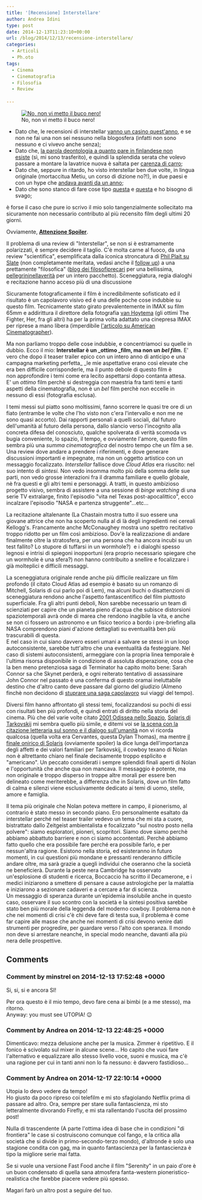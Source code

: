 ```yaml
---
title: '[Recensione] Interstellare'
author: Andrea Idini
type: post
date: 2014-12-13T11:23:10+00:00
url: /blog/2014/12/13/recensione-interstellare/
categories:
  - Articoli
  - Ph.oto
tags:
  - Cinema
  - Cinematografia
  - Filosofia
  - Review

---
```

<figure id="attachment_1543" aria-describedby="caption-attachment-1543" style="width: 300px" class="wp-caption alignleft"><a href="/wp-content/uploads/2014/12/interstellar.jpg" rel="lightbox[1525]"><img class="size-medium wp-image-1543" src="/wp-content/uploads/2014/12/interstellar-300x168.jpg" alt="No, non vi metto il buco nero!" width="300" height="168" srcset="http://www.phme.it/wp-content/uploads/2014/12/interstellar-300x168.jpg 300w, http://www.phme.it/wp-content/uploads/2014/12/interstellar.jpg 565w" sizes="(max-width: 300px) 100vw, 300px" /></a><figcaption id="caption-attachment-1543" class="wp-caption-text">No, non vi metto il buco nero!</figcaption></figure> 

  * Dato che, le recensioni di interstellar [vanno un casino quest'anno][1], e se non ne fai una non sei nessuno nella blogosfera (infatti non sono nessuno e ci vivevo anche senza);
  * Dato che, [la parola deontologia a quanto pare in finlandese non esiste][2] (sì, mi sono trasferito), e quindi la splendida serata che volevo passare a montare la lavatrice nuova è saltata per [carenza di carro][3];
  * Dato che, seppure in ritardo, ho visto interstellar ben due volte, in lingua originale (mortaccitua Metiu, un corso di dizione no?!), in due paesi e con un hype che [andava avanti da un anno][4];
  * Dato che sono stanco di fare cose tipo [questa][5] e [questa][6] e ho bisogno di svago;

è forse il caso che pure io scrivo il mio solo tangenzialmente sollecitato ma sicuramente non necessario contributo al più recensito film degli ultimi 20 giorni.

Ovviamente, <span style="text-decoration: underline"><strong>Attenzione Spoiler</strong></span>.<!--more-->

Il problema di una review di "Interstellar", se non si è estramamente polarizzati, è sempre decidere il taglio. C'è molta carne al fuoco, da una review "scientifica", esemplificata dalla iconica stroncatura di [Phil Plait su Slate][7] (non completamente meritata, vedasi anche il [follow up][8]) a una prettamente "filosofica" ([blog dei filosofiprecari][9] per una bellissima, [pellegrininellaverità][10] per un intero pacchetto). Sceneggiatura, regia dialoghi e recitazione hanno acceso più di una discussione

Sicuramente fotograficamente il film è incredibilmente sofisticato ed il risultato è un capolavoro visivo ed è una delle poche cose indubbie su questo film. Tecnicamente stato girato prevalentemente in IMAX su film 65mm e addirittura il direttore della fotografia [van Hoytema][11] (gli ottimi The Fighter, Her, fra gli altri) ha per la prima volta adattato una cinepresa IMAX per riprese a mano libera (imperdibile [l'articolo su American Cinematographer][12]).

Ma non parliamo troppo delle cose indubbie, e concentriamoci su quelle in dubbio. Ecco il mio: **Interstellar è un _ottimo _film, ma non un _bel film._** E' vero che dopo il teaser trailer epico con un intero anno di anticipo e una campagna marketing perfetta_ _le mie aspettative erano così elevate che era ben difficile corrisponderle, ma il punto debole di questo film è non approfondire i temi come era lecito aspettarsi dopo contanta attesa.  
E' un _ottimo_ film perchè si destreggia con maestria fra tanti temi e tanti aspetti della cinematografia, non è un _bel_ film perchè non eccelle in nessuno di essi (fotografia esclusa).

I temi messi sul piatto sono moltissimi, fanno scorrere le quasi tre ore di un fiato (entrambe le volte che l'ho visto non c'era l'intervallo e non me ne sono quasi accorto). Dai rapporti personali a quelli sociali, dal futuro dell'umanità al futuro della persona, dallo slancio verso l'incognito alla concreta difesa del conosciuto, qualche spolverata di verità scomoda vs bugia conveniente, lo spazio, il tempo, e ovviamente l'amore, questo film sembra più una _summa cinematografica_ del nostro tempo che un film a se. Una review dove andare a prendere i riferimenti, e dove generare discussioni importanti e impegnate, ma non un oggetto artistico con un messaggio focalizzato. _Interstellar_ fallisce dove _Cloud Atlas_ era riuscito: nel suo intento di _sintesi._ Non vedo insomma molto più della somma delle sue parti, non vedo grosse interazioni fra il dramma familiare e quello globale, nè fra questi e gli altri temi e personaggi. A tratti, in questo ambizioso progetto visivo, sembra di assistere a una sessione di _binge watching_ di una serie TV extralarge, finito l'episodio "vita nel Texas post-apocalittico", ecco incalzare l'episodio "NASA e partenza struggente"...etc...

La recitazione altalenante (La Chastain mostra tutto il suo essere una giovane attrice che non ha scoperto nulla al di là degli ingredienti nei cereali Kellogg's. Francamente anche McConaughey mostra uno spettro recitativo troppo ridotto per un film così ambizioso. Dov'è la realizzazione di andare finalmente oltre la stratosfera, per una persona che ha ancora incubi su un test fallito? Lo stupore di tuffarsi in un wormhole?)  e i dialoghi spesso legnosi e intrisi di spiegoni inopportuni (era proprio necessario spiegare che un wormhole è una sfera?) non hanno contribuito a snellire e focalizzare i già molteplici e difficili messaggi.

La sceneggiatura originale rende anche più difficile realizzare un film profondo (il citato Cloud Atlas ad esempio è basato su un romanzo di Mitchell, Solaris di cui parlo poi di Lem), ma alcuni buchi o disattenzioni di sceneggiatura rendono anche l'aspetto fantascentifico del film piuttosto superficiale. Fra gli altri punti deboli, Non sarebbe necessario un team di scienziati per capire che un pianeta pieno d'acqua che subisce distorsioni spaziotemporali avrà onde di marea che rendono inagibile la vita, e anche se non ci fossero un astronomo e un fisico teorico a bordo i pre-briefing alla NASA comprendono piani d'azione dettagliati su eventualità ben più trascurabili di questa.  
E nel caso in cui siano davvero esseri umani a salvare se stessi in un loop autoconsistente, sarebbe tutt'altro che una eventualità da festeggiare. Nel caso di sistemi autoconsistenti, armeggiare con la propria linea temporale è l'ultima risorsa disponibile in condizione di assoluta disperazione, cosa che la ben meno pretenziosa saga di Terminator ha capito molto bene: Sarah Connor sa che Skynet perderà, e ogni reiterato tentativo di assassinare John Connor nel passato è una conferma di questo oramai ineluttabile destino che d'altro canto deve passare dal giorno del giudizio (Almeno finchè non decidono di [stuprare una saga capolavoro][13] sui viaggi del tempo).

Diversi film hanno affrontato gli stessi temi, focalizzandosi su pochi di essi con risultati ben più profondi, e quindi entrati di diritto nella storia del cinema. Più che del varie volte citato [2001 Odissea nello Spazio][14], [Solaris di Tarkovskij][15] mi sembra quello più simile, e ditemi voi se [la scena con la citazione letteraria sul sonno e il dialogo sull'umanità][16] non vi ricorda qualcosa (quella volta era Cervantes, questa Dylan Thomas), ma mentre [il finale onirico di Solaris][17] (ovviamente spoiler) la dice lunga dell'importanza degli affetti e dei valori familiari per Tarkovskij, il cowboy texano di Nolan non è altrettanto chiaro nel finale decisamente troppo esplicito e "americano". Un peccato considerati i sempre splendidi finali aperti di Nolan e l'opportunità che anche qua non mancava. Il messaggio è potente, ma non originale e troppo disperso in troppe altre morali per essere ben delineato come meriterebbe, a differenza che in Solaris, dove un film fatto di calma e silenzi viene esclusivamente dedicato ai temi di uomo, stelle, amore e famiglia.

Il tema più originale che Nolan poteva mettere in campo, il pionerismo, al contrario è stato messo in secondo piano. Ero personalmente esaltato da interstellar perché nel teaser trailer vedevo un tema che mi sta a cuore, bistrattato dallo Zeitgeist ambientalista e focalizzato "sul nostro posto nella polvere": siamo esploratori, pioneri, scopritori. Siamo dove siamo perchè abbiamo abbattuto barriere e non ci siamo accontentati. Perchè abbiamo fatto quello che era possibile fare perché era possibile farlo, e per nessun'altra ragione. Esistono nella storia, ed esisteranno in futuro momenti, in cui questioni più mondane e pressanti renderanno difficile andare oltre, ma sarà grazie a quegli individui che oseranno che la società ne beneficierà. Durante la peste nera Cambridge ha osservato un'esplosione di studenti e ricerca, Boccaccio ha scritto il Decamerone, e i medici iniziarono a smettere di pensare a cause astrologiche per la malattia e iniziarono a sezionare cadaveri e a cercare a far di scienza.  
Un messaggio di speranza durante un'epidemia insolubile anche in questo caso, osservare il suo scontro con la società e la sintesi positiva sarebbe stato ben più morale della leggenda del moderno cowboy. Il problema non è che nei momenti di crisi c'è chi deve fare di testa sua, il problema è come far capire alle masse che anche nei momenti di crisi devono venire dati strumenti per progredire, per guardare verso l'alto con speranza. Il mondo non deve si arrestare neanche, in special modo neanche, davanti alla più nera delle prospettive.

 [1]: https://www.youtube.com/watch?v=WFIP4VmQ5Is
 [2]: http://www.suomienglantisanakirja.fi/english.php#/deontology
 [3]: https://www.youtube.com/watch?v=f1GPTsBYgVk
 [4]: https://www.youtube.com/watch?v=nyc6RJEEe0U
 [5]: http://www.phme.it/wilt/2014/11/29/example-of-calculation/
 [6]: http://www.phme.it/wilt/2014/12/11/calculation-for-gaussian-matrix-elements/
 [7]: http://www.slate.com/articles/health_and_science/space_20/2014/11/interstellar_science_review_the_movie_s_black_holes_wormholes_relativity.html
 [8]: http://www.slate.com/blogs/bad_astronomy/2014/11/09/interstellar_followup_movie_science_mistake_was_mine.html
 [9]: http://www.filosofiprecari.it/wordpress/?p=5053
 [10]: http://pellegrininellaverita.com/2014/12/02/da-interstellar-a-walking-dead-le-istanze-morali-nella-metafisica-del-cinema-contemporaneo/
 [11]: http://en.wikipedia.org/wiki/Hoyte_van_Hoytema "Hoyte van Hoytema"
 [12]: http://www.theasc.com/ac_magazine/December2014/Interstellar/page1.php
 [13]: https://www.youtube.com/watch?v=62E4FJTwSuc
 [14]: http://www.theguardian.com/film/filmblog/2014/nov/10/interstellar-2001-a-space-odyssey-christoper-nolan-kubrick
 [15]: http://it.wikipedia.org/wiki/Solaris_%28film_1972%29
 [16]: https://www.youtube.com/watch?v=YARi25_5Egw&list=FLZTtHMX7h5fBYfEIwjrCpiA
 [17]: https://www.youtube.com/watch?v=voc5Ofbglto

## Comments

### Comment by minstrel on 2014-12-13 17:52:48 +0000
Si, si, si e ancora SI!

Per ora questo è il mio tempo, devo fare cena ai bimbi (e a me stesso), ma ritorno.  
Anyway: you must see UTOPIA! 😉

### Comment by Andrea on 2014-12-13 22:48:25 +0000
Dimenticavo: mezza delusione anche per la musica. Zimmer è ripetitivo. E il fonico è scivolato sul mixer in alcune scene... Ho capito che vuoi fare l'alternativo e equalizzare allo stesso livello voce, suoni e musica, ma c'è una ragione per cui in tanti anni non lo fa nessuno: è davvero fastidioso...

### Comment by Andrea on 2014-12-17 22:10:14 +0000
Utopia lo devo vedere da tempo!  
Ho giusto da poco ripreso coi telefilm e mi sto sfagiolando Netflix prima di passare ad altro. Ora, sempre per stare sulla fantascienza, mi sto letteralmente divorando Firefly, e mi sta rallentando l'uscita del prossimo post!

Nulla di trascendente (A parte l'ottima idea di base che in condizioni "di frontiera" le case si costruiscono comunque col fango, e la critica alla società che si divide in primo-secondo-terzo mondo), d'altronde è solo una stagione condita con gag, ma in quanto fantascienza per la fantascienza è tipo la migliore serie mai fatta.

Se si vuole una versione Fast Food anche il film "Serenity" in un paio d'ore è un buon condensato di quella sana atmosfera fanta-western pioneristico-realistica che farebbe piacere vedere più spesso.

Magari farò un altro post a seguire del tuo.